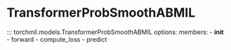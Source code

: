 # TransformerProbSmoothABMIL

::: torchmil.models.TransformerProbSmoothABMIL
    options:
        members:
            - __init__
            - forward
            - compute_loss
            - predict
